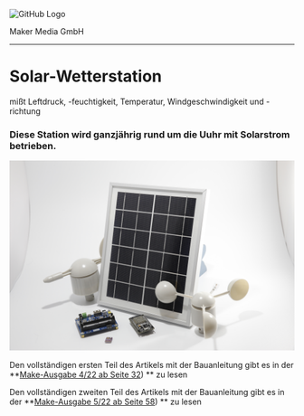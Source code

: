 ![GitHub Logo](http://www.heise.de/make/icons/make_logo.png)

Maker Media GmbH
*** 

# Solar-Wetterstation

mißt Leftdruck, -feuchtigkeit, Temperatur, Windgeschwindigkeit und -richtung

### Diese Station wird ganzjährig rund um die Uuhr mit Solarstrom betrieben.

![Picture](https://github.com/MakeMagazinDE/Solar-Wetterstation/blob/main/_MG_9567.JPG)

Den vollständigen ersten Teil des Artikels mit der Bauanleitung gibt es in der **[Make-Ausgabe 4/22 ab Seite 32](https://www.heise.de/select/make/2022/4/2216407360229342785)) ** zu lesen

Den vollständigen zweiten Teil des Artikels mit der Bauanleitung gibt es in der **[Make-Ausgabe 5/22 ab Seite 58](https://www.heise.de/select/make/2022/4/2216407360229342785)) ** zu lesen
